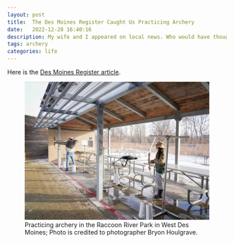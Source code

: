 ```yaml
---
layout: post
title:  The Des Moines Register Caught Us Practicing Archery
date:   2022-12-28 16:40:16
description: My wife and I appeared on local news. Who would have thought of that? 
tags: archery
categories: life
---
```


Here is the [Des Moines Register article](https://www.desmoinesregister.com/picture-gallery/news/local/2022/12/28/des-moines-weather-warm-temperatures-snow-people-enjoy-winter-sledding-archery/10962173002/).

<figure>
    <img src="/assets/img/blogs/dm_register.webp"
         alt="practicing_archery" width="800">
    <figcaption>Practicing archery in the Raccoon River Park in West Des Moines; Photo is credited to photographer Bryon Houlgrave.</figcaption>
</figure>